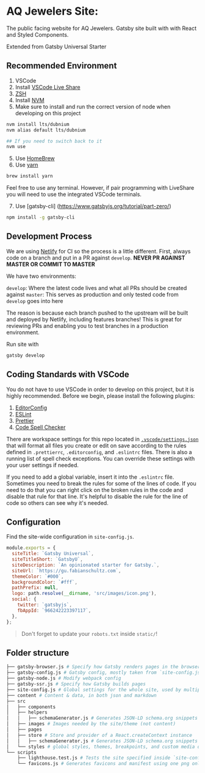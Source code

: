 
# AQ Jewelers Site:

The public facing website for AQ Jewelers. Gatsby site built with with React and Styled Components.

Extended from Gatsby Universal Starter

## Recommended Environment

1. VSCode
2. Install [VSCode Live Share](https://marketplace.visualstudio.com/items?itemName=MS-vsliveshare.vsliveshare-pack)
3. [ZSH](https://ohmyz.sh/)
4. Install [NVM](https://github.com/nvm-sh/nvm)
5. Make sure to install and run the correct version of node when developing on this project

```sh
nvm install lts/dubnium
nvm alias default lts/dubnium

## If you need to switch back to it
nvm use
```

5. Use [HomeBrew](https://brew.sh/)
6. Use [yarn](https://yarnpkg.com/en/)

```sh
brew install yarn
```

Feel free to use any terminal. However, if pair programming with LiveShare you will need to use the integrated VSCode terminals.

7. Use [gatsby-cli] (https://www.gatsbyjs.org/tutorial/part-zero/)

```sh
npm install -g gatsby-cli
```

## Development Process

We are using [Netlify](https://www.netlify.com/) for CI so the process is a little different. First, always code on a branch and put in a PR against `develop`. **NEVER PR AGAINST MASTER OR COMMIT TO MASTER**

We have two environments:

`develop`: Where the latest code lives and what all PRs should be created against
`master`: This serves as production and only tested code from `develop` goes into here

The reason is because each branch pushed to the upstream will be built and deployed by Netlify, including features branches! This is great for reviewing PRs and enabling you to test branches in a production environment.

Run site with
```sh
gatsby develop
```

## Coding Standards with VSCode

You do not have to use VSCode in order to develop on this project, but it is highly recommended. Before we begin, please install the following plugins:

1. [EditorConfig](https://marketplace.visualstudio.com/items?itemName=EditorConfig.EditorConfig)
2. [ESLint](https://marketplace.visualstudio.com/items?itemName=dbaeumer.vscode-eslint)
3. [Prettier](https://marketplace.visualstudio.com/items?itemName=esbenp.prettier-vscode)
4. [Code Spell Checker](https://marketplace.visualstudio.com/items?itemName=streetsidesoftware.code-spell-checker)

There are workspace settings for this repo located in [`.vscode/settings.json`](./.vscode/settings.json) that will format all files you create or edit on save according to the rules defined in `.prettierrc`, `.editorconfig`, and `.eslintrc` files. There is also a running list of spell check exceptions. You can override these settings with your user settings if needed.

If you need to add a global variable, insert it into the `.eslintrc` file. Sometimes you need to break the rules for some of the lines of code. If you need to do that you can right click on the broken rules in the code and disable that rule for that line. It's helpful to disable the rule for the line of code so others can see why it's needed.


## Configuration

Find the site-wide configuration in `site-config.js`.

```js
module.exports = {
  siteTitle: `Gatsby Universal`,
  siteTitleShort: `GatsbyU`,
  siteDescription: `An opinionated starter for Gatsby.`,
  siteUrl: `https://gu.fabianschultz.com`,
  themeColor: `#000`,
  backgroundColor: `#fff`,
  pathPrefix: null,
  logo: path.resolve(__dirname, 'src/images/icon.png'),
  social: {
    twitter: `gatsbyjs`,
    fbAppId: `966242223397117`,
  },
};
```

> Don't forget to update your `robots.txt` inside `static/`!

## Folder structure
```bash
├── gatsby-browser.js # Specify how Gatsby renders pages in the browser
├── gatsby-config.js # Gatsby config, mostly taken from `site-config.js`
├── gatsby-node.js # Modify webpack config
├── gatsby-ssr.js # Specify how Gatsby builds pages
├── site-config.js # Global settings for the whole site, used by multiple scripts
├── content # Content & data, in both json and markdown
├── src
│   ├── components
│   ├── helpers
│   │   ├── schemaGenerator.js # Generates JSON-LD schema.org snippets
│   ├── images # Images needed by the site/theme (not content)
│   ├── pages
│   ├── store # Store and provider of a React.createContext instance
│   │   ├── schemaGenerator.js # Generates JSON-LD schema.org snippets
│   └── styles # global styles, themes, breakpoints, and custom media queries
└── scripts
    ├── lighthouse.test.js # Tests the site specified inside `site-config.js` with Google Lighthouse (WIP)
    └── favicons.js # Generates favicons and manifest using one png only.
```
